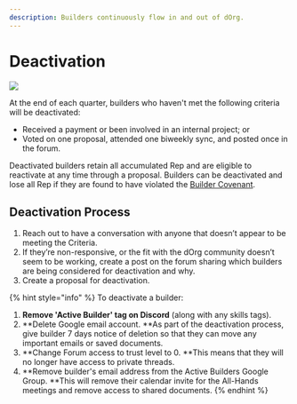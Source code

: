 ```yaml
---
description: Builders continuously flow in and out of dOrg.
---
```


# Deactivation

![](https://media2.giphy.com/media/TrOMR6REnWN1u/giphy.gif?cid=ecf05e475olmysndp9wciiouoodkrlec1hne62jdz46l16yp\&rid=giphy.gif\&ct=g)

At the end of each quarter, builders who haven't met the following criteria will be deactivated:

* Received a payment or been involved in an internal project; or
* Voted on one proposal, attended one biweekly sync, and posted once in the forum.

Deactivated builders retain all accumulated Rep and are eligible to reactivate at any time through a proposal. Builders can be deactivated and lose all Rep if they are found to have violated the [Builder Covenant](covenant.md).

## Deactivation Process

1. Reach out to have a conversation with anyone that doesn’t appear to be meeting the Criteria. 
2. If they’re non-responsive, or the fit with the dOrg community doesn’t seem to be working, create a post on the forum sharing which builders are being considered for deactivation and why. 
3. Create a proposal for deactivation.

{% hint style="info" %}
To deactivate a builder:

1. **Remove 'Active Builder' tag on Discord** (along with any skills tags).
2. **Delete Google email account. **As part of the deactivation process, give builder 7 days notice of deletion so that they can move any important emails or saved documents.
3. **Change Forum access to trust level to 0. **This means that they will no longer have access to private threads.
4. **Remove builder's email address from the Active Builders Google Group. **This will remove their calendar invite for the All-Hands meetings and remove access to shared documents.
{% endhint %}
